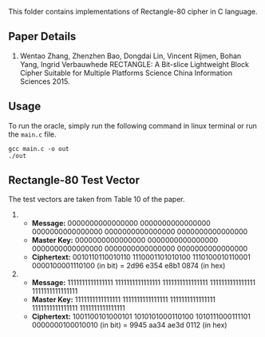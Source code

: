 This folder contains implementations of Rectangle-80 cipher in C language.

## Paper Details
1. Wentao Zhang, Zhenzhen Bao, Dongdai Lin, Vincent Rijmen, Bohan Yang, Ingrid Verbauwhede
RECTANGLE: A Bit-slice Lightweight Block Cipher Suitable for Multiple Platforms
Science China Information Sciences 2015. 

## Usage
To run the oracle, simply run the following command in linux terminal or run the `main.c` file.
````
gcc main.c -o out
./out
````

## Rectangle-80 Test Vector
The test vectors are taken from Table 10 of the paper.

1.  - **Message:** 0000000000000000 0000000000000000 0000000000000000 0000000000000000 0000000000000000
    - **Master Key:** 0000000000000000 0000000000000000 0000000000000000 0000000000000000 0000000000000000
    - **Ciphertext:** 0010110110010110 1110001101010100 1110100010110001 0000100001110100 (in bit) = 2d96 e354 e8b1 0874 (in hex)

2.  - **Message:** 1111111111111111 1111111111111111 1111111111111111 1111111111111111 1111111111111111
    - **Master Key:** 1111111111111111 1111111111111111 1111111111111111 1111111111111111 1111111111111111
    - **Ciphertext:** 1001100101000101 1010101000110100 1010111000111101 0000000100010010 (in bit) = 9945 aa34 ae3d 0112 (in hex)
